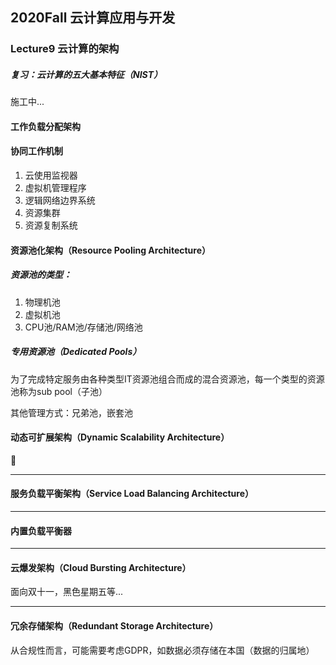 ## 2020Fall 云计算应用与开发 

### Lecture9 云计算的架构 

##### 复习：云计算的五大基本特征（NIST）



施工中...



#### 工作负载分配架构





#### 协同工作机制

1. 云使用监视器
2. 虚拟机管理程序
3. 逻辑网络边界系统
4. 资源集群
5. 资源复制系统



#### 资源池化架构（Resource Pooling Architecture）





##### 资源池的类型：

1. 物理机池
2. 虚拟机池
3. CPU池/RAM池/存储池/网络池

##### 专用资源池（Dedicated Pools）

为了完成特定服务由各种类型IT资源池组合而成的混合资源池，每一个类型的资源池称为sub pool（子池）



其他管理方式：兄弟池，嵌套池



#### 动态可扩展架构（Dynamic Scalability Architecture）



------

#### 服务负载平衡架构（Service Load Balancing Architecture）









------

#### 内置负载平衡器







------

#### 云爆发架构（Cloud Bursting Architecture）

面向双十一，黑色星期五等...





------

#### 冗余存储架构（Redundant Storage Architecture）

从合规性而言，可能需要考虑GDPR，如数据必须存储在本国（数据的归属地）